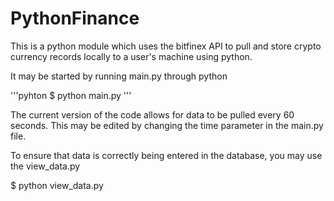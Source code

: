 # PythonFinance
This is a python module which uses the bitfinex API to pull and store crypto currency records locally to a user's machine using python.

It may be started by running main.py through python

'''pyhton
$ python main.py
'''

The current version of the code allows for data to be pulled every 60 seconds. This may be edited by changing the time parameter in the main.py file.

To ensure that data is correctly being entered in the database, you may use the view_data.py

$ python view_data.py


